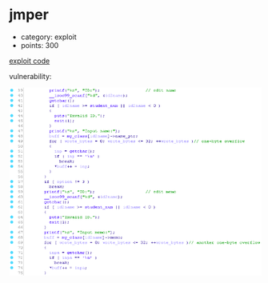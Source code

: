# jmper

- category: exploit
- points: 300

[exploit code](jmper.py)

vulnerability:

![one-byte overflow vulnerability](1.png)

